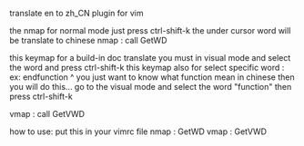 



translate en to zh_CN plugin for vim 

the nmap for normal mode 
just press ctrl-shift-k the under cursor word will be translate to chinese
nmap <silent> <c-s-K> <Esc>: call GetWD<CR>



this keymap for a build-in doc translate you must in visual mode and select the
word and press ctrl-shift-k
this keymap also for select specific word :
ex: endfunction
          ^
you just want to know what function mean in chinese 
then you will do this...
go to the visual mode and select the word "function" then press ctrl-shift-k

vmap <silent> <c-s-K> <Esc>: call GetVWD<CR>


how to use:
put this in your vimrc file
nmap <silent> <c-s-K> <Esc>: GetWD<CR>
vmap <silent> <c-s-K> <Esc>: GetVWD<CR>

